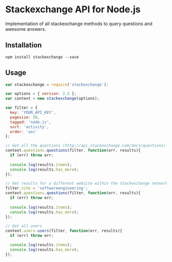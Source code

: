 # Stackexchange API for Node.js

Implementation of all stackexchange methods to query questions and awesome
answers.

Installation
----

```
npm install stackexchange --save
```

Usage
----

```js
var stackexchange = require('stackexchange');

var options = { version: 2.2 };
var context = new stackexchange(options);

var filter = {
  key: 'YOUR_API_KEY',
  pagesize: 50,
  tagged: 'node.js',
  sort: 'activity',
  order: 'asc'
};

// Get all the questions (http://api.stackexchange.com/docs/questions)
context.questions.questions(filter, function(err, results){
  if (err) throw err;
  
  console.log(results.items);
  console.log(results.has_more);
});

// Get results for a different website within the stackexchange network
filter.site = 'softwareengineering';
context.questions.questions(filter, function(err, results){
  if (err) throw err;
  
  console.log(results.items);
  console.log(results.has_more);
});

// Get all users
context.users.users(filter, function(err, results){
  if (err) throw err;

  console.log(results.items);
  console.log(results.has_more);
});
```

